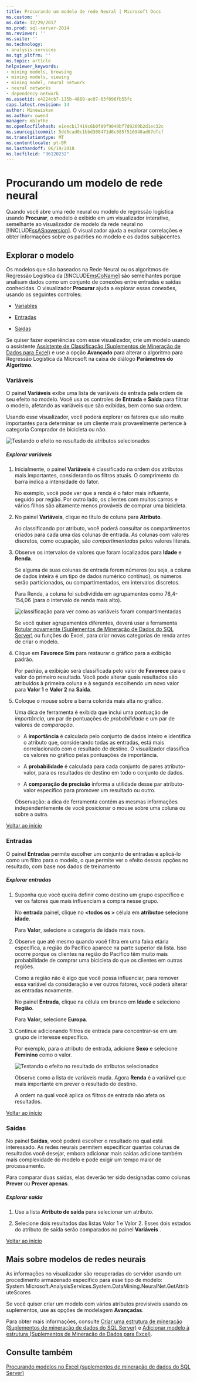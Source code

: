 ```yaml
---
title: Procurando um modelo de rede Neural | Microsoft Docs
ms.custom: ''
ms.date: 12/29/2017
ms.prod: sql-server-2014
ms.reviewer: ''
ms.suite: ''
ms.technology:
- analysis-services
ms.tgt_pltfrm: ''
ms.topic: article
helpviewer_keywords:
- mining models, browsing
- mining models, viewing
- mining model, neural network
- neural networks
- dependency network
ms.assetid: e4224cb7-115b-4889-ac07-03f096fb55fc
caps.latest.revision: 14
author: Minewiskan
ms.author: owend
manager: mblythe
ms.openlocfilehash: e1eecb17419c6b0f89f9049bf7d9269b2d1ec32c
ms.sourcegitcommit: 5dd5cad0c1bbd308471d6c885f516948ad67dfcf
ms.translationtype: MT
ms.contentlocale: pt-BR
ms.lasthandoff: 06/19/2018
ms.locfileid: "36120232"
---
```

# <a name="browsing-a-neural-network-model"></a>Procurando um modelo de rede neural
  Quando você abre uma rede neural ou modelo de regressão logística usando **Procurar**, o modelo é exibido em um visualizador interativo, semelhante ao visualizador de modelo da rede neural no [!INCLUDE[ssASnoversion](../includes/ssasnoversion-md.md)]. O visualizador ajuda a explorar correlações e obter informações sobre os padrões no modelo e os dados subjacentes.  
  
##  <a name="BKMK_Tabs"></a> Explorar o modelo  
 Os modelos que são baseados na Rede Neural ou os algoritmos de Regressão Logística da [!INCLUDE[msCoName](../includes/msconame-md.md)] são semelhantes porque analisam dados como um conjunto de conexões entre entradas e saídas conhecidas. O visualizador **Procurar** ajuda a explorar essas conexões, usando os seguintes controles:  
  
-   [Variables](#BKMK_Variables)  
  
-   [Entradas](#BKMK_Inputs)  
  
-   [Saídas](#BKMK_Outputs)  
  
 Se quiser fazer experiências com esse visualizador, crie um modelo usando o assistente [Assistente de Classificação &#40;Suplementos de Mineração de Dados para Excel&#41;](classify-wizard-data-mining-add-ins-for-excel.md) e use a opção **Avançado** para alterar o algoritmo para Regressão Logística da Microsoft na caixa de diálogo **Parâmetros do Algoritmo**.  
  
###  <a name="BKMK_Variables"></a> Variáveis  
 O painel **Variáveis** exibe uma lista de variáveis de entrada pela ordem de seu efeito no modelo. Você usa os controles de **Entrada** e **Saída** para filtrar o modelo, afetando as variáveis que são exibidas, bem como sua ordem.  
  
 Usando esse visualizador, você poderá explorar os fatores que são muito importantes para determinar se um cliente mais provavelmente pertence à categoria Comprador de bicicleta ou não.  
  
 ![Testando o efeito no resultado de atributos selecionados](media/dm13-neuralnet-agebuyer1.gif "testando o efeito no resultado de atributos selecionados")  
  
##### <a name="explore-variables"></a>Explorar variáveis  
  
1.  Inicialmente, o painel **Variáveis** é classificado na ordem dos atributos mais importantes, considerando os filtros atuais. O comprimento da barra indica a intensidade do fator.  
  
     No exemplo, você pode ver que a renda é o fator mais influente, seguido por região. Por outro lado, os clientes com muitos carros e vários filhos são altamente menos prováveis de comprar uma bicicleta.  
  
2.  No painel **Variáveis**, clique no título de coluna para **Atributo**.  
  
     Ao classificando por atributo, você poderá consultar os compartimentos criados para cada uma das colunas de entrada. As colunas com valores discretos, como ocupação, são *compartimentadas* pelos valores literais.  
  
3.  Observe os intervalos de valores que foram localizados para **Idade** e **Renda**.  
  
     Se alguma de suas colunas de entrada forem números (ou seja, a coluna de dados inteira é um tipo de dados numérico contínuo), os números serão particionados, ou compartimentados, em intervalos discretos.  
  
     Para Renda, a coluna foi subdividida em agrupamentos como 78,4-154,06 (para o intervalo de renda mais alto).  
  
     ![classificação para ver como as variáveis foram compartimentadas](media/dm13-nn-bucketing-variables.gif "classificação para ver como as variáveis foram compartimentadas")  
  
     Se você quiser agrupamentos diferentes, deverá usar a ferramenta [Rotular novamente &#40;Suplementos de Mineração de Dados do SQL Server&#41;](relabel-sql-server-data-mining-add-ins.md) ou funções do Excel, para criar novas categorias de renda antes de criar o modelo.  
  
4.  Clique em **Favorece Sim** para restaurar o gráfico para a exibição padrão.  
  
     Por padrão, a exibição será classificada pelo valor de **Favorece** para o valor do primeiro resultado. Você pode alterar quais resultados são atribuídos à primeira coluna e à segunda escolhendo um novo valor para **Valor 1** e **Valor 2** na **Saída**.  
  
5.  Coloque o mouse sobre a barra colorida mais alta no gráfico.  
  
     Uma dica de ferramenta é exibida que inclui uma pontuação de *importância*, um par de pontuações de *probabilidade* e um par de valores de *comparação*.  
  
    -   A **importância** é calculada pelo conjunto de dados inteiro e identifica o atributo que, considerando todas as entradas, está mais correlacionado com o resultado de destino. O visualizador classifica os valores no gráfico pelas pontuações de importância.  
  
    -   A **probabilidade** é calculada para cada conjunto de pares atributo-valor, para os resultados de destino em todo o conjunto de dados.  
  
    -   A **comparação de precisão** informa a utilidade desse par atributo-valor específico para promover um resultado ou outro.  
  
     Observação: a dica de ferramenta contém as mesmas informações independentemente de você posicionar o mouse sobre uma coluna ou sobre a outra.  
  
 [Voltar ao início](#BKMK_Tabs)  
  
###  <a name="BKMK_Inputs"></a> Entradas  
 O painel **Entradas** permite escolher um conjunto de entradas e aplicá-lo como um filtro para o modelo, o que permite ver o efeito dessas opções no resultado, com base nos dados de treinamento  
  
##### <a name="explore-inputs"></a>Explorar entradas  
  
1.  Suponha que você queira definir como destino um grupo específico e ver os fatores que mais influenciam a compra nesse grupo.  
  
     No **entrada** painel, clique no  **\<todos os >** célula em **atributo**e selecione **idade**.  
  
     Para **Valor**, selecione a categoria de idade mais nova.  
  
2.  Observe que até mesmo quando você filtra em uma faixa etária específica, a região do Pacífico aparece na parte superior da lista. Isso ocorre porque os clientes na região do Pacífico têm muito mais probabilidade de comprar uma bicicleta do que os clientes em outras regiões.  
  
     Como a região não é algo que você possa influenciar, para remover essa variável da consideração e ver outros fatores, você poderá alterar as entradas novamente.  
  
     No painel **Entrada**, clique na célula em branco em **Idade** e selecione **Região**.  
  
     Para **Valor**, selecione **Europa**.  
  
3.  Continue adicionando filtros de entrada para concentrar-se em um grupo de interesse específico.  
  
     Por exemplo, para o atributo de entrada, adicione **Sexo** e selecione **Feminino** como o valor.  
  
     ![Testando o efeito no resultado de atributos selecionados](media/dm13-neuralnet-agebuyer2.gif "testando o efeito no resultado de atributos selecionados")  
  
     Observe como a lista de variáveis muda. Agora **Renda** é a variável que mais importante em prever o resultado do destino.  
  
     A ordem na qual você aplica os filtros de entrada não afeta os resultados.  
  
 [Voltar ao início](#BKMK_Tabs)  
  
###  <a name="BKMK_Outputs"></a> Saídas  
 No painel **Saídas**, você poderá escolher o resultado no qual está interessado. As redes neurais permitem especificar quantas colunas de resultados você desejar, embora adicionar mais saídas adicione também mais complexidade do modelo e pode exigir um tempo maior de processamento.  
  
 Para comparar duas saídas, elas deverão ter sido designadas como colunas **Prever** ou **Prever apenas**.  
  
##### <a name="explore-outputs"></a>Explorar saída  
  
1.  Use a lista **Atributo de saída** para selecionar um atributo.  
  
2.  Selecione dois resultados das listas Valor 1 e Valor 2. Esses dois estados do atributo de saída serão comparados no painel **Variáveis** .  
  
 [Voltar ao início](#BKMK_Tabs)  
  
## <a name="more-about-neural-network-models"></a>Mais sobre modelos de redes neurais  
 As informações no visualizador são recuperadas do servidor usando um procedimento armazenado específico para esse tipo de modelo: System.Microsoft.AnalysisServices.System.DataMining.NeuralNet.GetAttributeScores  
  
 Se você quiser criar um modelo com vários atributos previsíveis usando os suplementos, use as opções de modelagem **Avançadas**.  
  
 Para obter mais informações, consulte [Criar uma estrutura de mineração &#40;Suplementos de mineração de dados do SQL Server&#41;](create-mining-structure-sql-server-data-mining-add-ins.md) e [Adicionar modelo à estrutura &#40;Suplementos de Mineração de Dados para Excel&#41;](add-model-to-structure-data-mining-add-ins-for-excel.md).  
  
## <a name="see-also"></a>Consulte também  
 [Procurando modelos no Excel &#40;suplementos de mineração de dados do SQL Server&#41;](browsing-models-in-excel-sql-server-data-mining-add-ins.md)  
  
  